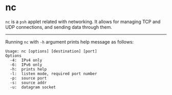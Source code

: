 # nc

`nc` is a `psh` applet related with networking. It allows for managing TCP and UDP connections, and sending data through them.

---

Running `nc` with `-h` argument prints help message as follows:
```
Usage: nc [options] [destination] [port]
Options
  -4:  IPv4 only
  -6:  IPv6 only
  -h:  prints help
  -l:  listen mode, required port number
  -p:  source port
  -s:  source addr
  -u:  datagram socket
```
